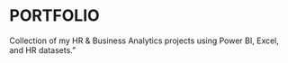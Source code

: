 # PORTFOLIO
Collection of my HR &amp; Business Analytics projects using Power BI, Excel, and HR datasets.”
